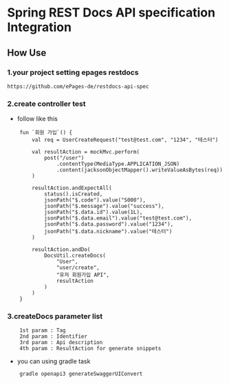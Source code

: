 # Spring REST Docs API specification Integration

## How Use
### 1.your project setting epages restdocs
```https://github.com/ePages-de/restdocs-api-spec```

### 2.create controller test
- follow like this
```
    fun `회원 가입`() {
        val req = UserCreateRequest("test@test.com", "1234", "테스터")

        val resultAction = mockMvc.perform(
            post("/user")
                .contentType(MediaType.APPLICATION_JSON)
                .content(jacksonObjectMapper().writeValueAsBytes(req))
        )

        resultAction.andExpectAll(
            status().isCreated,
            jsonPath("$.code").value("S000"),
            jsonPath("$.message").value("success"),
            jsonPath("$.data.id").value(1L),
            jsonPath("$.data.email").value("test@test.com"),
            jsonPath("$.data.password").value("1234"),
            jsonPath("$.data.nickname").value("테스터")
        )

        resultAction.andDo(
            DocsUtil.createDocs(
                "User",
                "user/create",
                "유저 회원가입 API",
                resultAction
            )
        )
    }
```
### 3.createDocs parameter list
```
    1st param : Tag
    2nd param : Identifier
    3rd param : Api description
    4th param : ResultAction for generate snippets
```
- you can using gradle task
```
    gradle openapi3 generateSwaggerUIConvert
```
